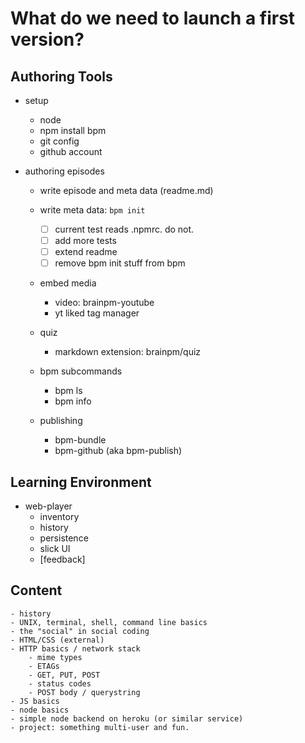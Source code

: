 # What do we need to launch a first version?

## Authoring Tools

- setup
    - node
    - npm install bpm
    - git config
    - github account

- authoring episodes
    - write episode and meta data (readme.md)
    - write meta data: `bpm init`
        - [ ] current test reads .npmrc. do not.
        - [ ] add more tests
        - [ ] extend readme
        - [ ] remove bpm init stuff from bpm
    - embed media
        - video: brainpm-youtube
        - yt liked tag manager
    - quiz
        - markdown extension: brainpm/quiz 

    - bpm subcommands
        - bpm ls
        - bpm info <episode> 

    - publishing
        - bpm-bundle
        - bpm-github (aka bpm-publish)

## Learning Environment

- web-player
    - inventory
    - history
    - persistence
    - slick UI
    - [feedback]
    
## Content
    - history
    - UNIX, terminal, shell, command line basics
    - the "social" in social coding
    - HTML/CSS (external)
    - HTTP basics / network stack
        - mime types
        - ETAGs
        - GET, PUT, POST
        - status codes
        - POST body / querystring
    - JS basics
    - node basics
    - simple node backend on heroku (or similar service)
    - project: something multi-user and fun.
